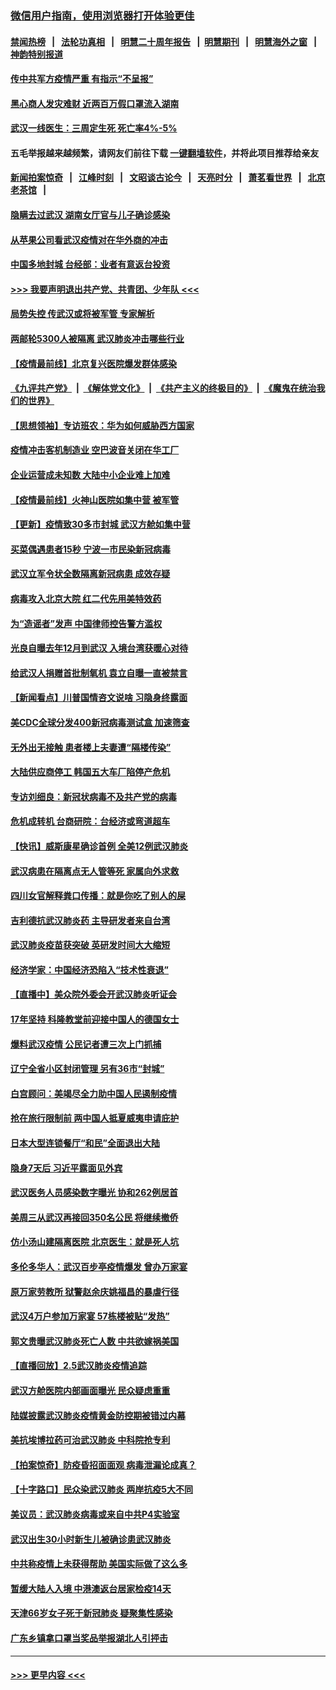 ### [微信用户指南，使用浏览器打开体验更佳](https://github.com/gfw-breaker/banned-news1/blob/master/indexes/wechat-guide.md?t=0)
#### [禁闻热榜](热点新闻.md?t=0)  &nbsp;&nbsp;|&nbsp;&nbsp; [法轮功真相](https://github.com/gfw-breaker/truth/blob/master/README.md?t=0) &nbsp;&nbsp;|&nbsp;&nbsp; [明慧二十周年报告](https://github.com/gfw-breaker/mh-reports/blob/master/README.md?t=0) &nbsp;&nbsp;|&nbsp;&nbsp;[明慧期刊](https://github.com/gfw-breaker/mh-qikan) &nbsp;&nbsp;|&nbsp;&nbsp; [明慧海外之窗](https://github.com/gfw-breaker/mh-news/blob/master/README.md?t=0) &nbsp;&nbsp;|&nbsp;&nbsp; [神韵特别报道](https://github.com/gfw-breaker/mh-news/blob/master/shenyun.md?t=0)
#### [传中共军方疫情严重 有指示“不呈报”](../pages/nsc413/n11847828.md?t=02061255) 
#### [黑心商人发灾难财 近两百万假口罩流入湖南](../pages/nsc413/n11847794.md?t=02061255) 
#### [武汉一线医生：三周定生死 死亡率4%-5%](../pages/nsc413/n11847780.md?t=02061255) 
#### 五毛举报越来越频繁，请网友们前往下载 [一键翻墙软件](https://github.com/gfw-breaker/ssr-accounts)，并将此项目推荐给亲友
#### [新闻拍案惊奇](https://github.com/gfw-breaker/banned-news1/blob/master/pages/link4.md) &nbsp;&nbsp;|&nbsp;&nbsp; [江峰时刻](https://github.com/gfw-breaker/banned-news1/blob/master/pages/link4.md) &nbsp;&nbsp;|&nbsp;&nbsp; [文昭谈古论今](https://github.com/gfw-breaker/banned-news1/blob/master/pages/link4.md) &nbsp;&nbsp;|&nbsp;&nbsp; [天亮时分](https://github.com/gfw-breaker/banned-news1/blob/master/pages/link4.md) &nbsp;&nbsp;|&nbsp;&nbsp; [萧茗看世界](https://github.com/gfw-breaker/banned-news1/blob/master/pages/link4.md) &nbsp;&nbsp;|&nbsp;&nbsp; [北京老茶馆](https://github.com/gfw-breaker/banned-news1/blob/master/pages/link4.md) &nbsp;&nbsp;|&nbsp;&nbsp; 
#### [隐瞒去过武汉 湖南女厅官与儿子确诊感染](../pages/nsc413/n11847669.md?t=02061255) 
#### [从苹果公司看武汉疫情对在华外商的冲击](../pages/nsc413/n11847586.md?t=02061255) 
#### [中国多地封城 台经部：业者有意返台投资](../pages/nsc413/n11847732.md?t=02061255) 
#### [>>> 我要声明退出共产党、共青团、少年队 <<<](https://github.com/begood0513/goodnews/blob/master/quit/letter.md) 
#### [局势失控 传武汉或将被军管 专家解析](../pages/nsc413/n11847458.md?t=02061255) 
#### [两邮轮5300人被隔离 武汉肺炎冲击哪些行业](../pages/nsc413/n11847456.md?t=02061255) 
#### [【疫情最前线】北京复兴医院爆发群体感染](../pages/nsc413/n11847626.md?t=02061255) 
#### [《九评共产党》](https://github.com/begood0513/9ping.md/blob/master/README.md) &nbsp;|&nbsp; [《解体党文化》](../../../../jtdwh.md/blob/master/README.md)  &nbsp;|&nbsp; [《共产主义的终极目的》](../../../../gczydzjmd.md/blob/master/README.md) &nbsp;|&nbsp; [《魔鬼在统治我们的世界》](../../../../mgztzwmdsj.md/blob/master/README.md) 
#### [【思想领袖】专访班农：华为如何威胁西方国家](../pages/nsc413/n11847306.md?t=02061255) 
#### [疫情冲击客机制造业 空巴波音关闭在华工厂](../pages/nsc413/n11847550.md?t=02061255) 
#### [企业运营成未知数 大陆中小企业难上加难](../pages/nsc413/n11847477.md?t=02061255) 
#### [【疫情最前线】火神山医院如集中营 被军管](../pages/nsc413/n11847524.md?t=02061255) 
#### [【更新】疫情致30多市封城 武汉方舱如集中营](../pages/nsc413/n11801312.md?t=02061255) 
#### [买菜偶遇患者15秒 宁波一市民染新冠病毒](../pages/nsc413/n11847294.md?t=02061255) 
#### [武汉立军令状全数隔离新冠病患 成效存疑](../pages/nsc413/n11847328.md?t=02061255) 
#### [病毒攻入北京大院 红二代先用美特效药](../pages/nsc413/n11847427.md?t=02061255) 
#### [为“造谣者”发声 中国律师控告警方滥权](../pages/nsc413/n11847326.md?t=02061255) 
#### [光良自曝去年12月到武汉 入境台湾获暖心对待](../pages/nsc413/n11847243.md?t=02061255) 
#### [给武汉人捐赠首批制氧机 袁立自曝一直被禁言](../pages/nsc413/n11846974.md?t=02061255) 
#### [【新闻看点】川普国情咨文说啥 习隐身终露面](../pages/nsc413/n11847016.md?t=02061255) 
#### [美CDC全球分发400新冠病毒测试盒 加速筛查](../pages/nsc413/n11847260.md?t=02061255) 
#### [无外出无接触 患者楼上夫妻遭“隔楼传染”](../pages/nsc413/n11847233.md?t=02061255) 
#### [大陆供应商停工 韩国五大车厂陷停产危机](../pages/nsc413/n11847062.md?t=02061255) 
#### [专访刘细良：新冠状病毒不及共产党的病毒](../pages/nsc413/n11847164.md?t=02061255) 
#### [危机成转机 台商研院：台经济或弯道超车](../pages/nsc413/n11846448.md?t=02061255) 
#### [【快讯】威斯康星确诊首例 全美12例武汉肺炎](../pages/nsc413/n11847162.md?t=02061255) 
#### [武汉病患在隔离点无人管等死 家属向外求救](../pages/nsc413/n11847020.md?t=02061255) 
#### [四川女官解释粪口传播：就是你吃了别人的屎](../pages/nsc413/n11847029.md?t=02061255) 
#### [吉利德抗武汉肺炎药 主导研发者来自台湾](../pages/nsc413/n11847064.md?t=02061255) 
#### [武汉肺炎疫苗获突破 英研发时间大大缩短](../pages/nsc413/n11846915.md?t=02061255) 
#### [经济学家：中国经济恐陷入“技术性衰退”](../pages/nsc413/n11846450.md?t=02061255) 
#### [【直播中】美众院外委会开武汉肺炎听证会](../pages/nsc413/n11846727.md?t=02061255) 
#### [17年坚持 科隆教堂前迎接中国人的德国女士](../pages/nsc413/n11846781.md?t=02061255) 
#### [爆料武汉疫情 公民记者遭三次上门抓捕](../pages/nsc413/n11846937.md?t=02061255) 
#### [辽宁全省小区封闭管理 另有36市“封城”](../pages/nsc413/n11846879.md?t=02061255) 
#### [白宫顾问：美竭尽全力助中国人民遏制疫情](../pages/nsc413/n11846756.md?t=02061255) 
#### [抢在旅行限制前 两中国人抵夏威夷申请庇护](../pages/nsc413/n11846866.md?t=02061255) 
#### [日本大型连锁餐厅“和民”全面退出大陆](../pages/nsc413/n11846765.md?t=02061255) 
#### [隐身7天后 习近平露面见外宾](../pages/nsc413/n11846805.md?t=02061255) 
#### [武汉医务人员感染数字曝光 协和262例居首](../pages/nsc413/n11846742.md?t=02061255) 
#### [美周三从武汉再接回350名公民 将继续撤侨](../pages/nsc413/n11846705.md?t=02061255) 
#### [仿小汤山建隔离医院 北京医生：就是死人坑](../pages/nsc413/n11846692.md?t=02061255) 
#### [多伦多华人：武汉百步亭疫情爆发 曾办万家宴](../pages/nsc413/n11846766.md?t=02061255) 
#### [原万家劳教所 狱警赵余庆姚福昌的暴虐行径](../pages/nsc413/n11844582.md?t=02061255) 
#### [武汉4万户参加万家宴 57栋楼被贴“发热”](../pages/nsc413/n11846074.md?t=02061255) 
#### [郭文贵曝武汉肺炎死亡人数 中共欲嫁祸美国](../pages/nsc413/n11846240.md?t=02061255) 
#### [【直播回放】2.5武汉肺炎疫情追踪](../pages/nsc413/n11846437.md?t=02061255) 
#### [武汉方舱医院内部画面曝光 民众疑虑重重](../pages/nsc413/n11846442.md?t=02061255) 
#### [陆媒披露武汉肺炎疫情黄金防控期被错过内幕](../pages/nsc413/n11846413.md?t=02061255) 
#### [美抗埃博拉药可治武汉肺炎 中科院抢专利](../pages/nsc413/n11846409.md?t=02061255) 
#### [【拍案惊奇】防疫昏招面面观 病毒泄漏论成真？](../pages/nsc413/n11845382.md?t=02061255) 
#### [【十字路口】民众染武汉肺炎 两岸抗疫5大不同](../pages/nsc413/n11845264.md?t=02061255) 
#### [美议员：武汉肺炎病毒或来自中共P4实验室](../pages/nsc413/n11846043.md?t=02061255) 
#### [武汉出生30小时新生儿被确诊患武汉肺炎](../pages/nsc413/n11846307.md?t=02061255) 
#### [中共称疫情上未获得帮助 美国实际做了这么多](../pages/nsc413/n11846008.md?t=02061255) 
#### [暂缓大陆人入境 中港澳返台居家检疫14天](../pages/nsc413/n11845862.md?t=02061255) 
#### [天津66岁女子死于新冠肺炎 疑聚集性感染](../pages/nsc413/n11845909.md?t=02061255) 
#### [广东乡镇拿口罩当奖品举报湖北人引抨击](../pages/nsc413/n11845622.md?t=02061255) 

----
#### [ >>> 更早内容 <<< ](../indexes/nsc413-earlier.md)
